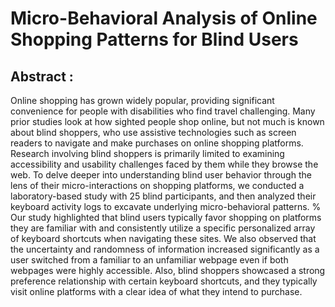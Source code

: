 # Micro-Behavioral Analysis of Online Shopping Patterns for Blind Users

## Abstract :

Online shopping has grown widely popular, providing significant convenience for people with disabilities who find travel challenging. Many prior studies look at how sighted people shop online, but not much is known about blind shoppers, who use assistive technologies such as screen readers to navigate and make purchases on online shopping platforms. Research involving blind shoppers is primarily limited to examining accessibility and usability challenges faced by them while they browse the web. To delve deeper into understanding blind user behavior through the lens of their micro-interactions on shopping platforms, we conducted a laboratory-based study with $25$ blind participants, and then analyzed their keyboard activity logs to excavate underlying micro-behavioral patterns. 
%
Our study highlighted that blind users typically favor shopping on platforms they are familiar with and consistently utilize a specific personalized array of keyboard shortcuts when navigating these sites. We also observed that the uncertainty and randomness of information increased significantly as a user switched from a familiar to an unfamiliar webpage even if both webpages were highly accessible. Also, blind shoppers showcased a strong preference relationship with certain keyboard shortcuts, and they typically visit online platforms with a clear idea of what they intend to purchase.



